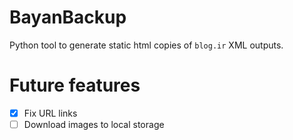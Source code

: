 # BayanBackup
Python tool to generate static html copies of `blog.ir` XML outputs.

# Future features
- [X] Fix URL links
- [ ] Download images to local storage 
